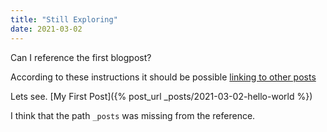```yaml
---
title: "Still Exploring"
date: 2021-03-02
---
```


Can I reference the first blogpost?

According to these instructions it should be possible [linking to other posts](https://jekyllrb.com/docs/liquid/tags/#linking-to-posts)

Lets see. [My First Post]({% post_url _posts/2021-03-02-hello-world %}) 

I think that the path `_posts` was missing from the reference.
